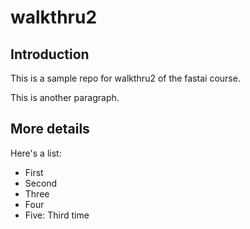 # walkthru2

## Introduction

This is a sample repo for walkthru2 of the fastai course.

This is another paragraph.

## More details

Here's a list:

- First
- Second
- Three
- Four
- Five: Third time
